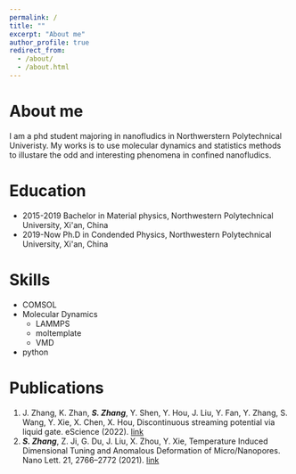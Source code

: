 ```yaml
---
permalink: /
title: ""
excerpt: "About me"
author_profile: true
redirect_from: 
  - /about/
  - /about.html
---
```


About me
======
I am a phd student majoring in nanofludics in Northwerstern Polytechnical Univeristy.
My works is to use molecular dynamics and statistics methods to illustare the odd and interesting 
phenomena in confined nanofludics.

Education
======
- 2015-2019 Bachelor in Material physics, Northwestern Polytechnical University, Xi'an, China
- 2019-Now Ph.D in Condended Physics, Northwestern Polytechnical University, Xi'an, China

Skills
======
- COMSOL
- Molecular Dynamics
  - LAMMPS
  - moltemplate
  - VMD
- python

Publications
======
1.  J. Zhang, K. Zhan, ***S. Zhang***, Y. Shen, Y. Hou, J. Liu, Y. Fan, Y. Zhang, S. Wang, Y. Xie, X. Chen, X. Hou, Discontinuous streaming potential via liquid gate. eScience (2022). [link](https://doi.org/10.1016/j.esci.2022.08.001)
2.  ***S. Zhang***, Z. Ji, G. Du, J. Liu, X. Zhou, Y. Xie, Temperature Induced Dimensional Tuning and Anomalous Deformation of Micro/Nanopores. Nano Lett. 21, 2766–2772 (2021). [link](https://doi.org/10.1021/acs.nanolett.0c04708)


